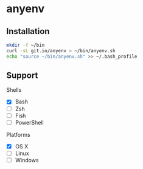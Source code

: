 anyenv
======

Installation
------------

```Bash
mkdir -f ~/bin
curl -sL git.io/anyenv > ~/bin/anyenv.sh
echo "source ~/bin/anyenv.sh" >> ~/.bash_profile
```

Support
-------

Shells
- [x] Bash
- [ ] Zsh
- [ ] Fish
- [ ] PowerShell

Platforms
- [x] OS X
- [ ] Linux
- [ ] Windows
